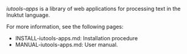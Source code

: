 _iutools-apps_ is a library of web applications for processing text in the Inuktut language.

For more information, see the following pages:
- INSTALL-iutools-apps.md: Installation procedure
- MANUAL-iutools-apps.md: User manual.

